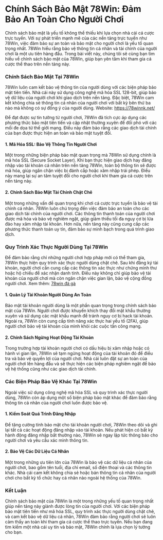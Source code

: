<h1>Chính Sách Bảo Mật 78Win: Đảm Bảo An Toàn Cho Người Chơi</h1>

<p>Chính sách bảo mật là yếu tố không thể thiếu khi lựa chọn nhà cái cá cược trực tuyến. Với sự phát triển mạnh mẽ của các nền tảng trực tuyến như 78Win, việc đảm bảo sự an toàn và bảo mật cho người chơi là yếu tố quan trọng nhất. 78Win hiểu rằng bảo vệ thông tin cá nhân và tài chính của người chơi là một ưu tiên hàng đầu. Trong bài viết này, chúng tôi sẽ cùng bạn tìm hiểu về chính sách bảo mật của 78Win, giúp bạn yên tâm khi tham gia cá cược thể thao trên nền tảng này.</p>

<h3>Chính Sách Bảo Mật Tại 78Win</h3>

<p>78Win luôn cam kết bảo vệ thông tin của người dùng với các biện pháp bảo mật tiên tiến. Nhà cái này sử dụng công nghệ mã hóa SSL 128-bit, giúp bảo vệ dữ liệu của người chơi khi giao dịch trên nền tảng. Đặc biệt, 78Win cam kết không chia sẻ thông tin cá nhân của người chơi với bất kỳ bên thứ ba nào mà không có sự đồng ý của người dùng.&nbsp;Website:&nbsp;<a href="https://78winnk.net/">https://78winnk.net/</a></p>

<p>Để đạt được sự tin tưởng từ người chơi, 78Win đã tích cực áp dụng các phương thức bảo mật tiên tiến và cập nhật thường xuyên để đối phó với các mối đe dọa từ thế giới mạng. Điều này đảm bảo rằng các giao dịch tài chính của bạn được thực hiện an toàn và bảo mật tuyệt đối.</p>

<h4>1. Mã Hóa SSL: Bảo Vệ Thông Tin Người Chơi</h4>

<p>Một trong những biện pháp bảo mật quan trọng mà 78Win sử dụng chính là mã hóa SSL (Secure Socket Layer). Khi bạn thực hiện giao dịch hay đăng nhập vào tài khoản cá nhân trên nền tảng 78Win, toàn bộ thông tin sẽ được mã hóa, giúp ngăn chặn việc bị đánh cắp hoặc xâm nhập trái phép. Điều này mang lại sự an tâm tuyệt đối cho người chơi khi tham gia cá cược trên nền tảng này.</p>

<h4>2. Chính Sách Bảo Mật Tài Chính Chặt Chẽ</h4>

<p>Một trong những vấn đề quan trọng khi chơi cá cược trực tuyến là bảo vệ tài chính cá nhân. 78Win luôn chú trọng đến việc đảm bảo an toàn cho các giao dịch tài chính của người chơi. Các thông tin thanh toán của người chơi được mã hóa và bảo vệ nghiêm ngặt, giúp giảm thiểu tối đa nguy cơ bị lừa đảo hay xâm nhập tài khoản. Hơn nữa, nền tảng này cũng cung cấp các phương thức thanh toán uy tín, đảm bảo sự minh bạch trong quá trình giao dịch.</p>

<h3>Quy Trình Xác Thực Người Dùng Tại 78Win</h3>

<p>Để đảm bảo rằng chỉ những người chơi hợp pháp mới có thể tham gia, 78Win thực hiện quy trình xác thực người dùng chặt chẽ. Sau khi đăng ký tài khoản, người chơi cần cung cấp các thông tin xác thực như chứng minh thư hoặc hộ chiếu để xác nhận danh tính. Điều này không chỉ giúp bảo vệ tài khoản của người chơi mà còn ngăn chặn việc gian lận, bảo vệ cộng đồng người chơi.&nbsp;Xem thêm:&nbsp;<a href="https://78winnk.net/da-ga-78win">78win đá gà</a></p>

<h4>1. Quản Lý Tài Khoản Người Dùng An Toàn</h4>

<p>Bảo mật tài khoản người dùng là một phần quan trọng trong chính sách bảo mật của 78Win. Người chơi được khuyến khích thay đổi mật khẩu thường xuyên và sử dụng các mật khẩu mạnh để tránh nguy cơ bị hack tài khoản. Ngoài ra, 78Win còn cung cấp tính năng xác thực hai yếu tố (2FA), giúp người chơi bảo vệ tài khoản của mình khỏi các cuộc tấn công mạng.</p>

<h4>2. Chính Sách Ngừng Hoạt Động Tài Khoản</h4>

<p>Trong trường hợp tài khoản người chơi có dấu hiệu bị xâm nhập hoặc có hành vi gian lận, 78Win sẽ tạm ngừng hoạt động của tài khoản đó để điều tra và bảo vệ quyền lợi của người chơi. Nhà cái luôn đặt sự an toàn của người chơi lên hàng đầu và sẽ thực hiện các biện pháp nghiêm ngặt để bảo vệ hệ thống cũng như các giao dịch tài chính.</p>

<h3>Các Biện Pháp Bảo Vệ Khác Tại 78Win</h3>

<p>Ngoài việc sử dụng công nghệ mã hóa SSL và quy trình xác thực người dùng, 78Win còn áp dụng một số biện pháp bảo mật khác để đảm bảo rằng thông tin cá nhân của người chơi luôn được bảo vệ.</p>

<h4>1. Kiểm Soát Quá Trình Đăng Nhập</h4>

<p>Để tăng cường tính bảo mật cho tài khoản người chơi, 78Win theo dõi và ghi lại tất cả các hoạt động đăng nhập vào tài khoản. Nếu phát hiện có bất kỳ hành động đăng nhập bất thường nào, 78Win sẽ ngay lập tức thông báo cho người chơi và yêu cầu xác minh thông tin.</p>

<h4>2. Bảo Vệ Các Dữ Liệu Cá Nhân</h4>

<p>Một trong những ưu tiên lớn của 78Win là bảo vệ các dữ liệu cá nhân của người chơi, bao gồm tên tuổi, địa chỉ email, số điện thoại và các thông tin khác. Nhà cái cam kết không chia sẻ hoặc bán thông tin cá nhân của người chơi cho bất kỳ tổ chức hay cá nhân nào ngoài hệ thống của 78Win.</p>

<h3>Kết Luận</h3>

<p>Chính sách bảo mật của 78Win là một trong những yếu tố quan trọng nhất giúp nền tảng này giành được lòng tin của người chơi. Với các biện pháp bảo mật tiên tiến như mã hóa SSL, quy trình xác thực người dùng chặt chẽ, và cam kết bảo vệ dữ liệu cá nhân, 78Win đảm bảo rằng người chơi sẽ luôn cảm thấy an toàn khi tham gia cá cược thể thao trực tuyến. Nếu bạn đang tìm kiếm một nhà cái uy tín và bảo mật, 78Win chính là lựa chọn lý tưởng cho bạn.</p>
